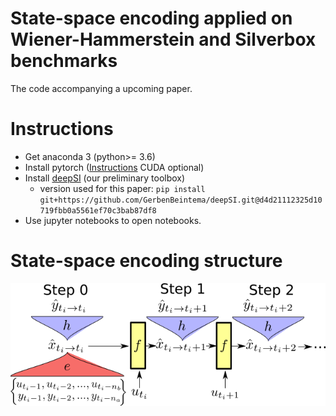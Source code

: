 # State-space encoding applied on Wiener-Hammerstein and Silverbox benchmarks

The code accompanying a upcoming paper. 

# Instructions

* Get anaconda 3 (python>= 3.6)
* Install pytorch ([Instructions](https://pytorch.org/get-started) CUDA optional)
* Install [deepSI](https://github.com/GerbenBeintema/deepSI) (our preliminary toolbox)
  * version used for this paper: `pip install git+https://github.com/GerbenBeintema/deepSI.git@d4d21112325d10719fbb0a5561ef70c3bab87df8`
* Use jupyter notebooks to open notebooks.

# State-space encoding structure

![encoder image](Encoder-graphic.png)